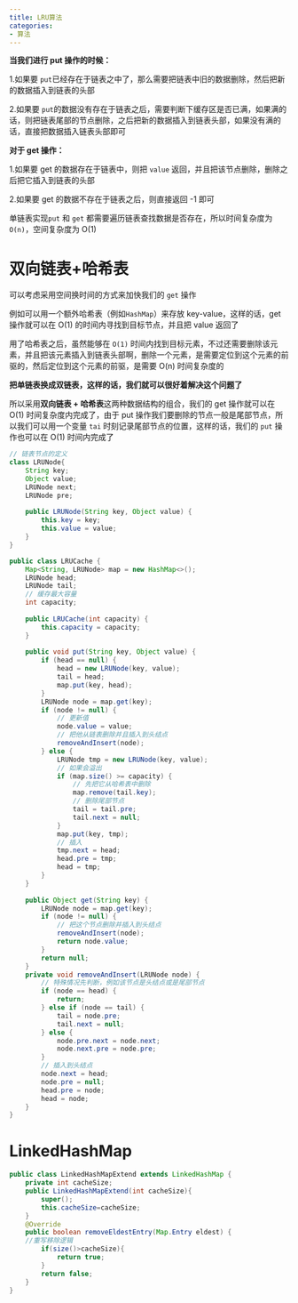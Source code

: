 ```yaml
---
title: LRU算法
categories: 
- 算法
---
```


**当我们进行 put 操作的时候：**

1.如果要 `put`已经存在于链表之中了，那么需要把链表中旧的数据删除，然后把新的数据插入到链表的头部

2.如果要 `put`的数据没有存在于链表之后，需要判断下缓存区是否已满，如果满的话，则把链表尾部的节点删除，之后把新的数据插入到链表头部，如果没有满的话，直接把数据插入链表头部即可

**对于 get 操作：**

1.如果要 get 的数据存在于链表中，则把 `value` 返回，并且把该节点删除，删除之后把它插入到链表的头部

2.如果要 get 的数据不存在于链表之后，则直接返回 -1 即可

单链表实现`put` 和 `get` 都需要遍历链表查找数据是否存在，所以时间复杂度为 `O(n)`，空间复杂度为 O(1)

# 双向链表+哈希表

可以考虑采用空间换时间的方式来加快我们的 `get` 操作

例如可以用一个额外哈希表（例如`HashMap`）来存放 key-value，这样的话，get 操作就可以在 O(1) 的时间内寻找到目标节点，并且把 value 返回了

用了哈希表之后，虽然能够在 `O(1)` 时间内找到目标元素，不过还需要删除该元素，并且把该元素插入到链表头部啊，删除一个元素，是需要定位到这个元素的前驱的，然后定位到这个元素的前驱，是需要 O(n) 时间复杂度的

**把单链表换成双链表，这样的话，我们就可以很好着解决这个问题了**

所以采用**双向链表 + 哈希表**这两种数据结构的组合，我们的 get 操作就可以在 O(1) 时间复杂度内完成了，由于 put 操作我们要删除的节点一般是尾部节点，所以我们可以用一个变量 `tai` 时刻记录尾部节点的位置，这样的话，我们的 `put` 操作也可以在 O(1) 时间内完成了

```java
// 链表节点的定义
class LRUNode{
    String key;
    Object value;
    LRUNode next;
    LRUNode pre;
 
    public LRUNode(String key, Object value) {
        this.key = key;
        this.value = value;
    }
}
```

```java
public class LRUCache {
    Map<String, LRUNode> map = new HashMap<>();
    LRUNode head;
    LRUNode tail;
    // 缓存最大容量
    int capacity;
 
    public LRUCache(int capacity) {
        this.capacity = capacity;
    }
 
    public void put(String key, Object value) {
        if (head == null) {
            head = new LRUNode(key, value);
            tail = head;
            map.put(key, head);
        }
        LRUNode node = map.get(key);
        if (node != null) {
            // 更新值
            node.value = value;
            // 把他从链表删除并且插入到头结点
            removeAndInsert(node);
        } else {
            LRUNode tmp = new LRUNode(key, value);
            // 如果会溢出
            if (map.size() >= capacity) {
                // 先把它从哈希表中删除
                map.remove(tail.key);
                // 删除尾部节点
                tail = tail.pre;
                tail.next = null;
            }
            map.put(key, tmp);
            // 插入
            tmp.next = head;
            head.pre = tmp;
            head = tmp;
        }
    }
 
    public Object get(String key) {
        LRUNode node = map.get(key);
        if (node != null) {
            // 把这个节点删除并插入到头结点
            removeAndInsert(node);
            return node.value;
        }
        return null;
    }
    private void removeAndInsert(LRUNode node) {
        // 特殊情况先判断，例如该节点是头结点或是尾部节点
        if (node == head) {
            return;
        } else if (node == tail) {
            tail = node.pre;
            tail.next = null;
        } else {
            node.pre.next = node.next;
            node.next.pre = node.pre;
        }
        // 插入到头结点
        node.next = head;
        node.pre = null;
        head.pre = node;
        head = node;
    }
}
```

# LinkedHashMap

```java
public class LinkedHashMapExtend extends LinkedHashMap { 
    private int cacheSize; 
    public LinkedHashMapExtend(int cacheSize){ 
        super(); 
        this.cacheSize=cacheSize; 
    } 
    @Override 
    public boolean removeEldestEntry(Map.Entry eldest) { 
    //重写移除逻辑 
        if(size()>cacheSize){ 
            return true; 
        } 
        return false; 
    } 
}
```

